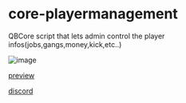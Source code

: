 # core-playermanagement

QBCore script that lets admin control the player infos(jobs,gangs,money,kick,etc..)

![image](https://cdn.discordapp.com/attachments/1010235609824104590/1198650044602134568/Screenshot_58.png?ex=65bfacd8&is=65ad37d8&hm=4e9fe3a4c6abdfb07c2adb992068a08ec86a88717c02dc97361875d34dd297aa&)

[preview](https://streamable.com/cbyyf9)

[discord](https://discord.gg/k8XNJbD4T7)
